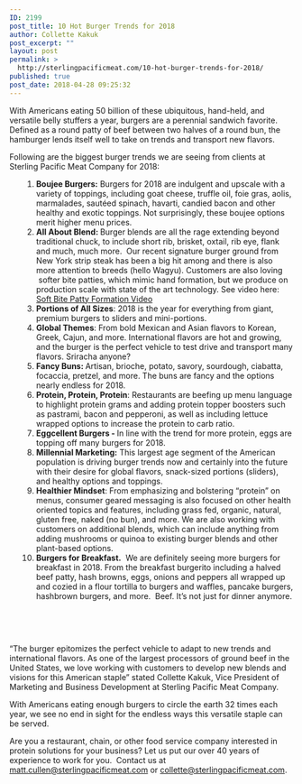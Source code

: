 ```yaml
---
ID: 2199
post_title: 10 Hot Burger Trends for 2018
author: Collette Kakuk
post_excerpt: ""
layout: post
permalink: >
  http://sterlingpacificmeat.com/10-hot-burger-trends-for-2018/
published: true
post_date: 2018-04-28 09:25:32
---
```

<span style="font-weight: 400;">With Americans eating 50 billion of these ubiquitous, hand-held, and versatile belly stuffers a year, burgers are a perennial sandwich favorite. Defined </span><span style="font-weight: 400;">as a round patty of beef between two halves of a round bun, </span><span style="font-weight: 400;">the hamburger lends itself well to take on trends and transport new flavors.</span>

<span style="font-weight: 400;">Following are the biggest burger trends we are seeing from clients at Sterling Pacific Meat Company for 2018:</span>
<ol>
 	<li style="list-style-type: none">
<ol>
 	<li><b>Boujee Burgers:</b><span style="font-weight: 400;"> Burgers for 2018 are indulgent and upscale with a variety of toppings, including goat cheese, truffle oil, foie gras, aolis, marmalades, </span><span style="font-weight: 400;">sautéed spinach, havarti, candied bacon </span><span style="font-weight: 400;">and other healthy and exotic toppings. Not surprisingly, these boujee options merit higher menu prices.</span></li>
 	<li><b>All About Blend: </b><span>Burger blends are all the rage extending beyond traditional chuck, to include short rib, brisket, oxtail, rib eye, flank and much, much more.  Our recent signature burger ground from New York strip steak has been a big hit among and there is also more attention to breeds (hello Wagyu). Customers are also loving  softer bite patties, which mimic hand formation, but we produce on production scale with state of the art technology. See video here: </span><a href="https://www.linkedin.com/feed/update/urn:li:activity:6387759485498249217"><span>Soft Bite Patty Formation Video</span></a><b></b></li>
 	<li><b>Portions of All Sizes</b><span style="font-weight: 400;">: 2018 is the year for everything from giant, premium burgers to sliders and mini-portions.</span></li>
 	<li><b>Global Themes</b><span style="font-weight: 400;">: From bold Mexican and Asian flavors to Korean, Greek, Cajun, and more. International flavors are hot and growing, and the burger is the perfect vehicle to test drive and transport many flavors. Sriracha anyone?</span></li>
 	<li><b>Fancy Buns: <span style="font-weight: 400;">Artisan, brioche, potato, savory, sourdough, ciabatta, focaccia, pretzel, and more. The buns are fancy and the options nearly endless for 2018.</span></b></li>
 	<li><b>Protein, Protein, Protein</b><span style="font-weight: 400;">: Restaurants are beefing up menu language to highlight protein grams and adding protein topper boosters such as </span><span style="font-weight: 400;">pastrami, bacon and pepperoni, as well as including lettuce wrapped options to increase the protein to carb ratio.</span></li>
 	<li><b>Eggcellent Burgers - </b><span style="font-weight: 400;">In line with the trend for more protein, eggs are topping off many burgers for 2018.</span></li>
 	<li><b>Millennial Marketing:</b><span style="font-weight: 400;"> This largest age segment of the American population is driving burger trends now and certainly into the future with their desire for global flavors, snack-sized portions (sliders), and healthy options and toppings.</span></li>
 	<li><b>Healthier Mindset</b><span style="font-weight: 400;">: From emphasizing and bolstering “protein” on menus, consumer geared messaging is also focused on other health oriented topics and features, including grass fed, organic, natural, gluten free, naked (no bun), and more. We are also working with customers on additional blends, which can include anything from adding mushrooms or quinoa to existing burger blends and other plant-based options.</span></li>
 	<li><b>Burgers for Breakfast.</b><span style="font-weight: 400;">  We are definitely seeing more burgers for breakfast in 2018. From the breakfast burgerito including a halved beef patty, hash browns, eggs, onions and peppers all wrapped up and cozied in a flour tortilla to burgers and waffles, pancake burgers, hashbrown burgers, and more.  Beef. It’s not just for dinner anymore.</span></li>
</ol>
</li>
</ol>
&nbsp;

&nbsp;

<span style="font-weight: 400;">“The burger epitomizes the perfect vehicle to adapt to new trends and international flavors. As one of the largest processors of ground beef in the United States, we love working with customers to develop new blends and visions for this American staple” stated Collette Kakuk, Vice President of Marketing and Business Development at Sterling Pacific Meat Company.</span>

<span style="font-weight: 400;">With Americans eating enough burgers to circle the earth 32 times each year, we see no end in sight for the endless ways this versatile staple can be served.</span>

<span style="font-weight: 400;">Are you a restaurant, chain, or other food service company interested in protein solutions for your business? Let us put our over 40 years of experience to work for you.  Contact us at </span><a href="mailto:matt.cullen@sterlingpacificmeat.com"><span style="font-weight: 400;">matt.cullen@sterlingpacificmeat.com</span></a><span style="font-weight: 400;"> or </span><a href="mailto:collette@sterlingpacificmeat.com"><span style="font-weight: 400;">collette@sterlingpacificmeat.com</span></a><span style="font-weight: 400;">.</span>

&nbsp;